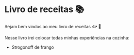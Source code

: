 # Livro de receitas :books:

Sejam bem vindos ao meu livro de receitas :fish: :kiwi_fruit:

Nesse livro irei colocar todas minhas experiências na cozinha:

- Strogonoff de frango 